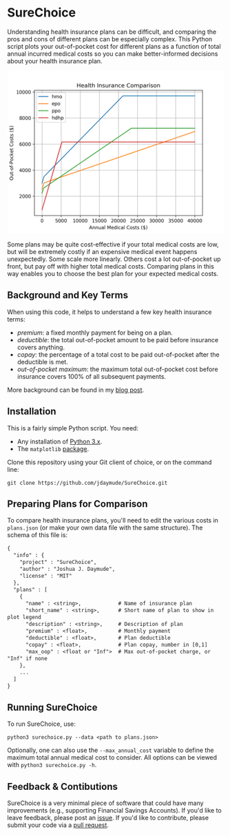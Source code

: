 # SureChoice

Understanding health insurance plans can be difficult, and comparing the pros and cons of different plans can be especially complex. This Python script plots your out-of-pocket cost for different plans as a function of total annual incurred medical costs so you can make better-informed decisions about your health insurance plan.

![example plot](https://github.com/jdaymude/SureChoice/blob/master/_assets/example_plot.png)

Some plans may be quite cost-effective if your total medical costs are low, but will be extremely costly if an expensive medical event happens unexpectedly. Some scale more linearly. Others cost a lot out-of-pocket up front, but pay off with higher total medical costs. Comparing plans in this way enables you to choose the best plan for your expected medical costs.


## Background and Key Terms

When using this code, it helps to understand a few key health insurance terms:

- _premium_: a fixed monthly payment for being on a plan.
- _deductible_: the total out-of-pocket amount to be paid before insurance covers anything.
- _copay_: the percentage of a total cost to be paid out-of-pocket after the deductible is met.
- _out-of-pocket maximum_: the maximum total out-of-pocket cost before insurance covers 100% of all subsequent payments.

More background can be found in my [blog post](https://joshdaymude.wordpress.com/2019/06/30/surechoice/).


## Installation

This is a fairly simple Python script. You need:

- Any installation of [Python 3.x](https://www.python.org/downloads/).
- The `matplotlib` [package](https://matplotlib.org/users/installing.html).

Clone this repository using your Git client of choice, or on the command line:

```
git clone https://github.com/jdaymude/SureChoice.git
```


## Preparing Plans for Comparison

To compare health insurance plans, you'll need to edit the various costs in `plans.json` (or make your own data file with the same structure). The schema of this file is:

```
{
  "info" : {
    "project" : "SureChoice",
    "author" : "Joshua J. Daymude",
    "license" : "MIT"
  },
  "plans" : [
    {
      "name" : <string>,            # Name of insurance plan
      "short_name" : <string>,      # Short name of plan to show in plot legend
      "description" : <string>,     # Description of plan
      "premium" : <float>,          # Monthly payment
      "deductible" : <float>,       # Plan deductible
      "copay" : <float>,            # Plan copay, number in [0,1]
      "max_oop" : <float or "Inf">  # Max out-of-pocket charge, or "Inf" if none
    },
    ...
  ]
}
```


## Running SureChoice

To run SureChoice, use:

```
python3 surechoice.py --data <path to plans.json>
```

Optionally, one can also use the `--max_annual_cost` variable to define the maximum total annual medical cost to consider. All options can be viewed with `python3 surechoice.py -h`.


## Feedback & Contibutions

SureChoice is a very minimal piece of software that could have many improvements (e.g., supporting Financial Savings Accounts). If you'd like to leave feedback, please post an [issue](https://github.com/jdaymude/SureChoice/issues). If you'd like to contribute, please submit your code via a [pull request](https://github.com/jdaymude/SureChoice/pulls).
